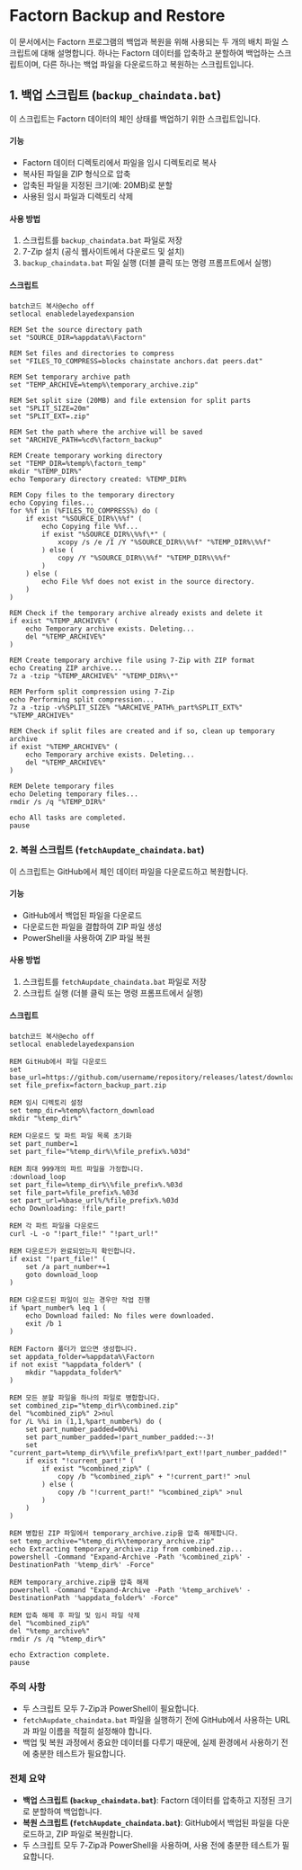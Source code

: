 # Factorn Backup and Restore

이 문서에서는 Factorn 프로그램의 백업과 복원을 위해 사용되는 두 개의 배치 파일 스크립트에 대해 설명합니다. 하나는 Factorn 데이터를 압축하고 분할하여 백업하는 스크립트이며, 다른 하나는 백업 파일을 다운로드하고 복원하는 스크립트입니다.

## 1\. 백업 스크립트 \(`backup_chaindata.bat`)

이 스크립트는 Factorn 데이터의 체인 상태를 백업하기 위한 스크립트입니다.

#### 기능

* Factorn 데이터 디렉토리에서 파일을 임시 디렉토리로 복사
* 복사된 파일을 ZIP 형식으로 압축
* 압축된 파일을 지정된 크기(예: 20MB)로 분할
* 사용된 임시 파일과 디렉토리 삭제

#### 사용 방법

1. 스크립트를 `backup_chaindata.bat` 파일로 저장
2. 7-Zip 설치 (공식 웹사이트에서 다운로드 및 설치)
3. `backup_chaindata.bat` 파일 실행 (더블 클릭 또는 명령 프롬프트에서 실행)

#### 스크립트

```
batch코드 복사@echo off
setlocal enabledelayedexpansion

REM Set the source directory path
set "SOURCE_DIR=%appdata%\Factorn"

REM Set files and directories to compress
set "FILES_TO_COMPRESS=blocks chainstate anchors.dat peers.dat"

REM Set temporary archive path
set "TEMP_ARCHIVE=%temp%\temporary_archive.zip"

REM Set split size (20MB) and file extension for split parts
set "SPLIT_SIZE=20m"
set "SPLIT_EXT=.zip"

REM Set the path where the archive will be saved
set "ARCHIVE_PATH=%cd%\factorn_backup"

REM Create temporary working directory
set "TEMP_DIR=%temp%\factorn_temp"
mkdir "%TEMP_DIR%"
echo Temporary directory created: %TEMP_DIR%

REM Copy files to the temporary directory
echo Copying files...
for %%f in (%FILES_TO_COMPRESS%) do (
    if exist "%SOURCE_DIR%\%%f" (
        echo Copying file %%f...
        if exist "%SOURCE_DIR%\%%f\*" (
            xcopy /s /e /I /Y "%SOURCE_DIR%\%%f" "%TEMP_DIR%\%%f" 
        ) else (
            copy /Y "%SOURCE_DIR%\%%f" "%TEMP_DIR%\%%f" 
        )
    ) else (
        echo File %%f does not exist in the source directory.
    )
)

REM Check if the temporary archive already exists and delete it
if exist "%TEMP_ARCHIVE%" (
    echo Temporary archive exists. Deleting...
    del "%TEMP_ARCHIVE%"
)

REM Create temporary archive file using 7-Zip with ZIP format
echo Creating ZIP archive...
7z a -tzip "%TEMP_ARCHIVE%" "%TEMP_DIR%\*"

REM Perform split compression using 7-Zip
echo Performing split compression...
7z a -tzip -v%SPLIT_SIZE% "%ARCHIVE_PATH%_part%SPLIT_EXT%" "%TEMP_ARCHIVE%"

REM Check if split files are created and if so, clean up temporary archive
if exist "%TEMP_ARCHIVE%" (
    echo Temporary archive exists. Deleting...
    del "%TEMP_ARCHIVE%"
)

REM Delete temporary files
echo Deleting temporary files...
rmdir /s /q "%TEMP_DIR%"

echo All tasks are completed.
pause
```

### 2\. 복원 스크립트 \(`fetchAupdate_chaindata.bat`)

이 스크립트는 GitHub에서 체인 데이터 파일을 다운로드하고 복원합니다.

#### 기능

* GitHub에서 백업된 파일을 다운로드
* 다운로드한 파일을 결합하여 ZIP 파일 생성
* PowerShell을 사용하여 ZIP 파일 복원

#### 사용 방법

1. 스크립트를 `fetchAupdate_chaindata.bat` 파일로 저장
2. 스크립트 실행 (더블 클릭 또는 명령 프롬프트에서 실행)

#### 스크립트

```
batch코드 복사@echo off
setlocal enabledelayedexpansion

REM GitHub에서 파일 다운로드
set base_url=https://github.com/username/repository/releases/latest/download
set file_prefix=factorn_backup_part.zip

REM 임시 디렉토리 설정
set temp_dir=%temp%\factorn_download
mkdir "%temp_dir%"

REM 다운로드 및 파트 파일 목록 초기화
set part_number=1
set part_file="%temp_dir%\%file_prefix%.%03d"

REM 최대 999개의 파트 파일을 가정합니다.
:download_loop
set part_file=%temp_dir%\%file_prefix%.%03d
set file_part=%file_prefix%.%03d
set part_url=%base_url%/%file_prefix%.%03d
echo Downloading: !file_part!

REM 각 파트 파일을 다운로드
curl -L -o "!part_file!" "!part_url!"

REM 다운로드가 완료되었는지 확인합니다.
if exist "!part_file!" (
    set /a part_number+=1
    goto download_loop
)

REM 다운로드된 파일이 있는 경우만 작업 진행
if %part_number% leq 1 (
    echo Download failed: No files were downloaded.
    exit /b 1
)

REM Factorn 폴더가 없으면 생성합니다.
set appdata_folder=%appdata%\Factorn
if not exist "%appdata_folder%" (
    mkdir "%appdata_folder%"
)

REM 모든 분할 파일을 하나의 파일로 병합합니다.
set combined_zip="%temp_dir%\combined.zip"
del "%combined_zip%" 2>nul
for /L %%i in (1,1,%part_number%) do (
    set part_number_padded=00%%i
    set part_number_padded=!part_number_padded:~-3!
    set "current_part=%temp_dir%\%file_prefix%!part_ext!!part_number_padded!"
    if exist "!current_part!" (
        if exist "%combined_zip%" (
            copy /b "%combined_zip%" + "!current_part!" >nul
        ) else (
            copy /b "!current_part!" "%combined_zip%" >nul
        )
    )
)

REM 병합된 ZIP 파일에서 temporary_archive.zip을 압축 해제합니다.
set temp_archive="%temp_dir%\temporary_archive.zip"
echo Extracting temporary_archive.zip from combined.zip...
powershell -Command "Expand-Archive -Path '%combined_zip%' -DestinationPath '%temp_dir%' -Force"

REM temporary_archive.zip을 압축 해제
powershell -Command "Expand-Archive -Path '%temp_archive%' -DestinationPath '%appdata_folder%' -Force"

REM 압축 해제 후 파일 및 임시 파일 삭제
del "%combined_zip%"
del "%temp_archive%"
rmdir /s /q "%temp_dir%"

echo Extraction complete.
pause
```

### 주의 사항

* 두 스크립트 모두 7-Zip과 PowerShell이 필요합니다.
* `fetchAupdate_chaindata.bat` 파일을 실행하기 전에 GitHub에서 사용하는 URL과 파일 이름을 적절히 설정해야 합니다.
* 백업 및 복원 과정에서 중요한 데이터를 다루기 때문에, 실제 환경에서 사용하기 전에 충분한 테스트가 필요합니다.

### 전체 요약

* **백업 스크립트 (`backup_chaindata.bat`)**: Factorn 데이터를 압축하고 지정된 크기로 분할하여 백업합니다.
* **복원 스크립트 (`fetchAupdate_chaindata.bat`)**: GitHub에서 백업된 파일을 다운로드하고, ZIP 파일로 복원합니다.
* 두 스크립트 모두 7-Zip과 PowerShell을 사용하며, 사용 전에 충분한 테스트가 필요합니다.